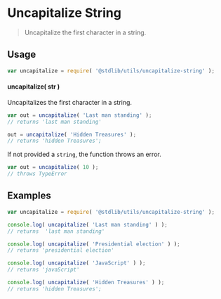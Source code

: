 Uncapitalize String
===

> Uncapitalize the first character in a string.

<!-- <usage> -->

## Usage

``` javascript
var uncapitalize = require( '@stdlib/utils/uncapitalize-string' );
```

#### uncapitalize( str )

Uncapitalizes the first character in a string.

``` javascript
var out = uncapitalize( 'Last man standing' );
// returns 'last man standing'

out = uncapitalize( 'Hidden Treasures' );
// returns 'hidden Treasures';
```

If not provided a `string`, the function throws an error.

``` javascript
var out = uncapitalize( 10 );
// throws TypeError
```

<!-- </usage> -->

<!-- <examples> -->

## Examples

``` javascript
var uncapitalize = require( '@stdlib/utils/uncapitalize-string' );

console.log( uncapitalize( 'Last man standing' ) );
// returns  'last man standing'

console.log( uncapitalize( 'Presidential election' ) );
// returns 'presidential election'

console.log( uncapitalize( 'JavaScript' ) );
// returns 'javaScript'

console.log( uncapitalize( 'Hidden Treasures' ) );
// returns 'hidden Treasures';
```

<!-- </examples> -->

<!-- <links> -->

<!-- </links> -->
